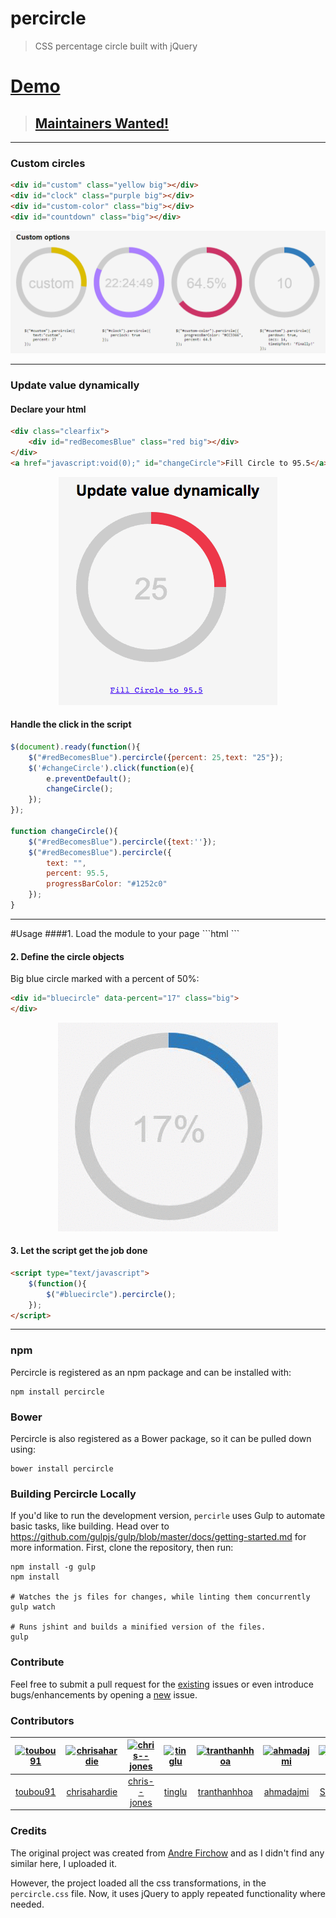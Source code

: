 # percircle
> CSS percentage circle built with jQuery

# [Demo](https://toubou91.github.io/percircle)


> ## [Maintainers Wanted!](https://github.com/toubou91/percircle/issues/43)
---

### Custom circles
```html
<div id="custom" class="yellow big"></div> 
<div id="clock" class="purple big"></div>
<div id="custom-color" class="big"></div>
<div id="countdown" class="big"></div>
```
<p align="center">
  <img  src="_img/custom2.PNG" alt="Custom" />
</p>
<hr>

### Update value dynamically

#### Declare your html

```html
<div class="clearfix">
    <div id="redBecomesBlue" class="red big"></div>
</div>
<a href="javascript:void(0);" id="changeCircle">Fill Circle to 95.5</a>
```
<p align="center">
  <img  src="_img/update-value-dynamically.gif" alt="Big blue circle" />
</p>

#### Handle the click in the script
```js
$(document).ready(function(){
    $("#redBecomesBlue").percircle({percent: 25,text: "25"});
    $('#changeCircle').click(function(e){
        e.preventDefault();
        changeCircle();
    });
});

function changeCircle(){
    $("#redBecomesBlue").percircle({text:''});
    $("#redBecomesBlue").percircle({
        text: "",
        percent: 95.5,
        progressBarColor: "#1252c0"
    });
}
```
<hr/>
#Usage
####1. Load the module to your page
```html
<!DOCTYPE HTML>
<html>
<head>
  <script src="../bower_components/jquery/dist/jquery.min.js"></script>
  <script type="text/javascript" src="../dist/js/percircle.js"></script>
  <link rel="stylesheet" href="../dist/css/percircle.css">
</head>
</html>
```

#### 2. Define the circle objects
Big blue circle marked with a percent of 50%:
```html
<div id="bluecircle" data-percent="17" class="big">
</div>
```
<p align="center">
  <img  src="_img/big_blue_17.gif" alt="Big blue circle" />
</p>

#### 3. Let the script get the job done
```html
<script type="text/javascript">
    $(function(){
        $("#bluecircle").percircle();
    });
</script>
```
<hr>

### npm
Percircle is registered as an npm package and can be installed with:
```
npm install percircle
```

### Bower
Percircle is also registered as a Bower package, so it can be pulled down using:
```
bower install percircle
```

### Building Percircle Locally

If you'd like to run the development version, `percirle` uses Gulp to automate basic tasks, like building.  Head over to https://github.com/gulpjs/gulp/blob/master/docs/getting-started.md for more information.  First, clone the repository, then run:

    npm install -g gulp
    npm install

    # Watches the js files for changes, while linting them concurrently 
    gulp watch

    # Runs jshint and builds a minified version of the files.
    gulp

### Contribute
Feel free to submit a pull request for the <a href="https://github.com/toubou91/percircle/issues" target="_blank">existing</a> issues or even introduce bugs/enhancements by opening a <a href="https://github.com/toubou91/percircle/issues/new" target="_blank">new</a> issue.

### Contributors
[<img alt="toubou91" src="https://avatars2.githubusercontent.com/u/5684688?v=4&s=117 width=117">](https://github.com/toubou91) |[<img alt="chrisahardie" src="https://avatars0.githubusercontent.com/u/2429373?v=4&s=117 width=117">](https://github.com/chrisahardie) |[<img alt="chris--jones" src="https://avatars0.githubusercontent.com/u/10459377?v=4&s=117 width=117">](https://github.com/chris--jones) |[<img alt="tinglu" src="https://avatars0.githubusercontent.com/u/1032258?v=4&s=117 width=117">](https://github.com/tinglu) |[<img alt="tranthanhhoa" src="https://avatars0.githubusercontent.com/u/6691878?v=4&s=117 width=117">](https://github.com/tranthanhhoa) |[<img alt="ahmadajmi" src="https://avatars1.githubusercontent.com/u/626005?v=4&s=117 width=117">](https://github.com/ahmadajmi) |[<img alt="Sylphony" src="https://avatars3.githubusercontent.com/u/1796078?v=4&s=117 width=117">](https://github.com/Sylphony) |[<img alt="yireo" src="https://avatars0.githubusercontent.com/u/1373981?v=4&s=117 width=117">](https://github.com/yireo) |
:---:|:---:|:---:|:---:|:---:|:---:|:---:|:---:|
[toubou91](https://github.com/toubou91)|[chrisahardie](https://github.com/chrisahardie)|[chris--jones](https://github.com/chris--jones)|[tinglu](https://github.com/tinglu)|[tranthanhhoa](https://github.com/tranthanhhoa)|[ahmadajmi](https://github.com/ahmadajmi)|[Sylphony](https://github.com/Sylphony)|[yireo](https://github.com/yireo)|

### Credits
The original project was created from <a href="http://circle.firchow.net/" target="_blank">Andre Firchow</a> and as I didn't find any similar here, I uploaded it.

However, the project loaded all the css transformations, in the <code>percircle.css</code> file. Now, it uses jQuery to apply repeated functionality where needed.
